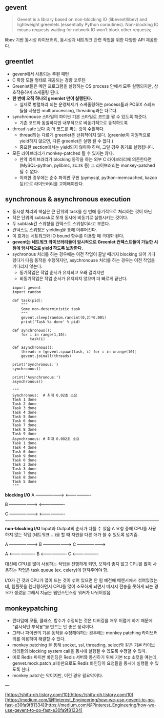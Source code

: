 ## gevent

> Gevent is a library based on non-blocking IO (libevent/libev) and lightweight greenlets (essentially Python coroutines). Non-blocking IO means requests waiting for network IO won’t block other requests;

libev 기반 동시성 라이브러리, 동시성과 네트워크 관련 작업을 위한 다양한 API 제공한다.

## greentlet

- gevent에서 사용되는 주된 패턴
- C 확장 모듈 형태로 제공되는 경량 코루틴
- Greenlet들은 메인 프로그램을 실행하는 OS process 안에서 모두 실행되지만, 상호작용하며 스케줄링 된다.
- **한 번에 오직 하나의 greenlet 만이 실행된다.**
    - 실제로 병렬처리 되는 운영체제가 스케줄링하는 process들과 POSIX 스레드들을 사용한 multiprocessing, threading과는 다르다.
- synchronouse 스타일의 파이썬 기본 스타일로 코드를 짤 수 있도록 해준다.
  - 기존 코드와 동일하지만 내부적으로 비동기적으로 동작하도록
- thread-safe 보다 좀 더 코드를 짜는 것이 수월하다.
  - thread와는 다르게 greenlet은 선취적이지 않다. (greenlet이 자원적으로 yield하지 않으면, 다른 greenlet은 실행 될 수 없다.)
  - 중요한 section에서는 yield되지 않아야 하며, 그럴 경우 동기로 실행됩니다.
- 모든 라이브러리가 monkey-patched 될 수 있지는 않다. 
  - 만약 라이브러리가 blocking 동작을 하는 외부 C 라이브러리에 의존한다면 (MySQL-python, pylibmc, zc.zk 등) 그 라이브러리는 monkey-patched 될 수 없다.
  - 이러한 경우에는 순수 파이썬 구현 (pymysql, python-memcached, kazoo 등)으로 라이브러리를 교체해야한다. 


## synchronous & asynchronous execution

- 동시성 처리의 핵심은 큰 단위의 task를 한 번에 동기적으로 처리하는 것이 아닌
- 작은 단위의 subtask로 쪼개 동시에 비동기로 실행시키는 것이다.
- 두 subtask간 스위칭을 컨텍스트 스위칭이라고 부른다.
- 컨텍스트 스위칭은 yielding을 통해 이루어진다.
- 이 효과는 네트워크와 IO bound 함수를 이용할 때 극대화 된다.
- **gevent는 네트워크 라이브러리들이 암시적으로 Greenlet 컨텍스트들이 가능한 시점에 암시적으로 yield 하도록 보장한다.**
- sychronous 처리를 하는 경우에는 이전 작업이 끝날 때까지 blocking 되어 기다렸다가 다음 동작을 수행하지만, asychronouse 처리를 하는 경우는 이전 작업을 기다리지 않는다.
    - 동기작업은 작업 순서가 유지되고 오래 걸리지만
    - 비동기작업은 작업 순서가 유지되지 않으며 더 빠르게 끝난다.
    ```
    import gevent
    import random

    def task(pid):
        """
        Some non-deterministic task
        """
        gevent.sleep(random.randint(0,2)*0.001)
        print('Task %s done' % pid)

    def synchronous():
        for i in range(1,10):
            task(i)

    def asynchronous():
        threads = [gevent.spawn(task, i) for i in xrange(10)]
        gevent.joinall(threads)

    print('Synchronous:')
    synchronous()

    print('Asynchronous:')
    asynchronous()

    """
    Synchronous:  # 최대 0.02초 소요
    Task 1 done
    Task 2 done
    Task 3 done
    Task 4 done
    Task 5 done
    Task 6 done
    Task 7 done
    Task 8 done
    Task 9 done
    Asynchronous: # 최대 0.002초 소요
    Task 1 done
    Task 4 done
    Task 6 done
    Task 9 done
    Task 0 done
    Task 2 done
    Task 3 done
    Task 7 done
    Task 8 done
    Task 5 done
    """
    ```

**blocking I/O**
A
———————>
<——————-

B
———————>
<——————-

C
———————>
<——————-

---

**non-blocking I/O**
Input과 Output의 순서가 다를 수 있음
A 요청 중에 CPU를 사용하지 않는 작업 (네트워크 .. )을 할 때 자원을 다른 애가 쓸 수 있도록 넘겨줌.

A ———————>
B ———————>
C ———————>

A <——————-
B <——————-
C <——————-

대신에 CPU를 많이 사용하는 작업을 진행하게 되면, 오히려 좋지 않고 CPU를 많이 사용하는 작업은 task queue (ex. celery)에 던져주어야 함.

I/O가 긴 것과 CPU가 많이 드는 것이 섞여 있으면 안 됨
예전에 메렌서에서 섞여있었는데, 템플릿을 렌더링하면서 CPU를 많이 소모하게 되면서 메시지 전송을 못하게 되는 경우가 생겼음
그래서 지금은 웹인스턴스랑 워커가 나뉘어있음

## monkeypatching

- 런타임에 모듈, 클래스, 함수가 수정되는 것은 디버깅을 매우 어렵게 하기 때문에 "암시적인 부작용"을 만드는 안 좋은 생각이다.
- 그러나 파이썬의 기본 동작을 수정해야하는 경우에는 monkey patching 라이브러리를 이용하여 해결할 수 있다.
- monkey patching 을 통해 socket, ssl, threading, select와 같은 기본 라이브러리들의 blocking system call을 동시에 실행될 수 있도록 수정할 수 있따.
- 예로 Redis 파이썬 바인딩은 Redis 서버와 통신하기 위해 기본 tcp 소캣을 여는데, genvet.mock.patch_all()만으로도 Redis 바인딩이 요청들을 동시에 실행될 수 있도록 한다.
- monkey patch는 악이지만, 이런 경우 필요악이다.


—

[https://shifu-oh.tistory.com/10](https://shifu-oh.tistory.com/10)
[https://medium.com/@Pinterest_Engineering/how-we-use-gevent-to-go-fast-e30fa9f81334](https://medium.com/@Pinterest_Engineering/how-we-use-gevent-to-go-fast-e30fa9f81334)
